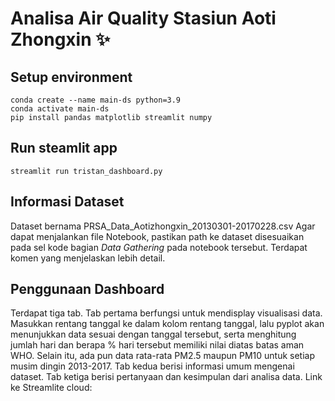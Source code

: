 
# Analisa Air Quality Stasiun Aoti Zhongxin ✨

## Setup environment
```
conda create --name main-ds python=3.9
conda activate main-ds
pip install pandas matplotlib streamlit numpy
```

## Run steamlit app
```
streamlit run tristan_dashboard.py
```
## Informasi Dataset
Dataset bernama PRSA_Data_Aotizhongxin_20130301-20170228.csv
Agar dapat menjalankan file Notebook, pastikan path ke dataset disesuaikan pada sel kode bagian *Data Gathering* pada notebook tersebut. Terdapat komen yang menjelaskan lebih detail.
## Penggunaan Dashboard
Terdapat tiga tab. Tab pertama berfungsi untuk mendisplay visualisasi data. Masukkan rentang tanggal ke dalam kolom rentang tanggal, lalu pyplot akan menunjukkan data sesuai dengan tanggal tersebut, serta menghitung jumlah hari dan berapa % hari tersebut memiliki nilai diatas batas aman WHO. Selain itu, ada pun data rata-rata PM2.5 maupun PM10 untuk setiap musim dingin 2013-2017. Tab kedua berisi informasi umum mengenai dataset. Tab ketiga berisi pertanyaan dan kesimpulan dari analisa data.
Link ke Streamlite cloud: 
